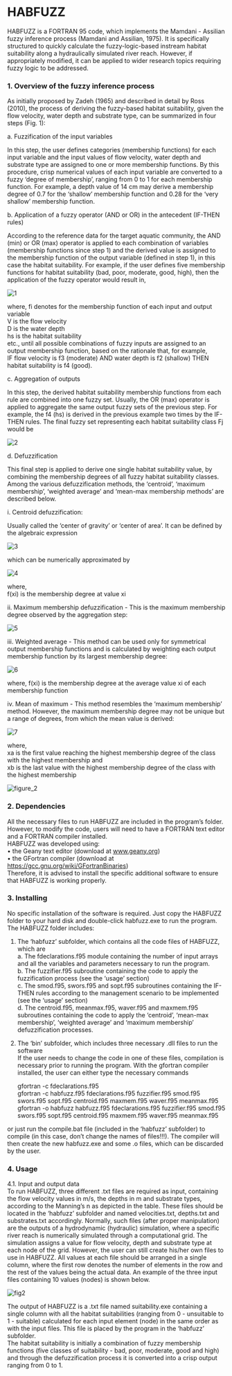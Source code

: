 # HABFUZZ

HABFUZZ is a FORTRAN 95 code, which implements the Mamdani - Assilian fuzzy inference process (Mamdani and Assilian, 1975). It is specifically structured to quickly calculate the fuzzy-logic-based instream habitat suitability along a hydraulically simulated river reach. However, if appropriately modified, it can be applied to wider research topics requiring fuzzy logic to be addressed.

### 1. Overview of the fuzzy inference process

As initially proposed by Zadeh (1965) and described in detail by Ross (2010), the process of deriving the fuzzy-based habitat suitability, given the flow velocity, water depth and substrate type, can be summarized in four steps (Fig. 1):

a. Fuzzification of the input variables
  
In this step, the user defines categories (membership functions) for each input variable and the input values of flow velocity, water depth and substrate type are assigned to one or more membership functions. By this procedure, crisp numerical values of each input variable are converted to a fuzzy ‘degree of membership’, ranging from 0 to 1 for each membership function. For example, a depth value of 14 cm may derive a membership degree of 0.7 for the ‘shallow’ membership function and 0.28 for the ‘very shallow’ membership function.

b. Application of a fuzzy operator (AND or OR) in the antecedent (IF-THEN rules)
  
According to the reference data for the target aquatic community, the AND (min) or OR (max) operator is applied to each combination of variables (membership functions since step 1) and the derived value is assigned to the membership function of the output variable (defined in step 1), in this case the habitat suitability. For example, if the user defines five membership functions for habitat suitability (bad, poor, moderate, good, high), then the application of the fuzzy operator would result in,

![1](https://cloud.githubusercontent.com/assets/21544603/18666875/c7f1fcce-7f36-11e6-8da5-9a8c657c6eea.png)

where,
fi denotes for the membership function of each input and output variable  
V is the flow velocity  
D is the water depth  
hs is the habitat suitability  
etc., until all possible combinations of fuzzy inputs are assigned to an output membership function, based on the rationale that, for example,  
IF flow velocity is f3 (moderate) AND water depth is f2 (shallow) THEN habitat suitability is f4 (good).

c. Aggregation of outputs

In this step, the derived habitat suitability membership functions from each rule are combined into one fuzzy set. Usually, the OR (max) operator is applied to aggregate the same output fuzzy sets of the previous step. For example, the f4 (hs) is derived in the previous example two times by the IF-THEN rules. The final fuzzy set representing each habitat suitability class Fj would be

![2](https://cloud.githubusercontent.com/assets/21544603/18667370/f0c043fc-7f38-11e6-9f21-ffd84db5a963.png)

d. Defuzzification

This final step is applied to derive one single habitat suitability value, by combining the membership degrees of all fuzzy habitat suitability classes. Among the various defuzzification methods, the ‘centroid’, ‘maximum membership’, ‘weighted average’ and ‘mean-max membership methods’ are described below.


i. Centroid defuzzification:

Usually called the ‘center of gravity’ or ‘center of area’. It can be defined by the algebraic expression

![3](https://cloud.githubusercontent.com/assets/21544603/18667467/5b1d364c-7f39-11e6-9a3f-d54895c8bfe9.png)

which can be numerically approximated by

![4](https://cloud.githubusercontent.com/assets/21544603/18667566/cf67178e-7f39-11e6-87ab-d050e6e49c13.png)

where,  
f(xi) is the membership degree at value xi  

ii. Maximum membership defuzzification - This is the maximum membership degree observed by the aggregation step:

![5](https://cloud.githubusercontent.com/assets/21544603/18667664/30fee6e8-7f3a-11e6-8f7f-43ee3928802c.png)

iii. Weighted average - This method can be used only for symmetrical output membership functions and is calculated by weighting each output membership function by its largest membership degree:

![6](https://cloud.githubusercontent.com/assets/21544603/18667732/7ffba75e-7f3a-11e6-9d3d-566e7cf69b7a.png)

where,
f(xi) is the membership degree at the average value xi of each membership function 

iv. Mean of maximum - This method resembles the ‘maximum membership’ method. However, the maximum membership degree may not be unique but a range of degrees, from which the mean value is derived: 

![7](https://cloud.githubusercontent.com/assets/21544603/18667853/e8ce89a4-7f3a-11e6-8af5-dca47e97c25e.png)

where,  
xa is the first value reaching the highest membership degree of the class with the highest membership and  
xb is the last value with the highest membership degree of the class with the highest membership  
  
![figure_2](https://cloud.githubusercontent.com/assets/21544603/18667963/7fb858b8-7f3b-11e6-86f9-1304e3892253.png)

### 2. Dependencies
  
All the necessary files to run HABFUZZ are included in the program’s folder. However, to modify the code, users will need to have a FORTRAN text editor and a FORTRAN compiler installed.  
HABFUZZ was developed using:  
•	the Geany text editor (download at www.geany.org)  
•	the GFortran compiler (download at https://gcc.gnu.org/wiki/GFortranBinaries)  
Therefore, it is advised to install the specific additional software to ensure that HABFUZZ is working properly.

### 3. Installing
No specific installation of the software is required. Just copy the HABFUZZ folder to your hard disk and double-click habfuzz.exe to run the program. The HABFUZZ folder includes:  

1. The ‘habfuzz’ subfolder, which contains all the code files of HABFUZZ, which are  
a. The fdeclarations.f95 module containing the number of input arrays and all the variables and parameters necessary to run the program.  
b. The fuzzifier.f95 subroutine containing the code to apply the fuzzification process (see the ‘usage’ section)  
c. The smod.f95, swors.f95 and sopt.f95 subroutines containing the IF-THEN rules according to the management scenario to be implemented (see the ‘usage’ section)  
d. The centroid.f95, meanmax.f95, waver.f95 and maxmem.f95 subroutines containing the code to apply the ‘centroid’, ‘mean-max membership’, ‘weighted average’ and ‘maximum membership’ defuzzification processes.  

2. The ‘bin’ subfolder, which includes three necessary .dll files to run the software  
If the user needs to change the code in one of these files, compilation is necessary prior to running the program. With the gfortran compiler installed, the user can either type the necessary commands

      gfortran -c fdeclarations.f95  
      gfortran -c habfuzz.f95 fdeclarations.f95 fuzzifier.f95 smod.f95 swors.f95 sopt.f95 centroid.f95 maxmem.f95 waver.f95 meanmax.f95  
      gfortran -o habfuzz habfuzz.f95 fdeclarations.f95 fuzzifier.f95 smod.f95 swors.f95 sopt.f95 centroid.f95 maxmem.f95 waver.f95 meanmax.f95  

or just run the compile.bat file (included in the ‘habfuzz’ subfolder) to compile (in this case, don’t change the names of files!!!). The compiler will then create the new habfuzz.exe and some .o files, which can be discarded by the user.

### 4. Usage

4.1. Input and output data  
To run HABFUZZ, three different .txt files are required as input, containing the flow velocity values in m/s, the depths in m and substrate types, according to the Manning’s n as depicted in the table. These files should be located in the ‘habfuzz’ subfolder and named velocities.txt, depths.txt and substrates.txt accordingly. Normally, such files (after proper manipulation) are the outputs of a hydrodynamic (hydraulic) simulation, where a specific river reach is numerically simulated through a computational grid. The simulation assigns a value for flow velocity, depth and substrate type at each node of the grid. However, the user can still create his/her own files to use in HABFUZZ. All values at each file should be arranged in a single column, where the first row denotes the number of elements in the row and the rest of the values being the actual data. An example of the three input files containing 10 values (nodes) is shown below.

![fig2](https://cloud.githubusercontent.com/assets/21544603/18668374/b04f156e-7f3d-11e6-81b6-17751808d9b7.png)



The output of HABFUZZ is a .txt file named suitability.exe containing a single column with all the habitat suitabilities (ranging from 0 - unsuitable to 1 - suitable) calculated for each input element (node) in the same order as with the input files. This file is placed by the program in the ‘habfuzz’ subfolder.  
The habitat suitability is initially a combination of fuzzy membership functions (five classes of suitability - bad, poor, moderate, good and high) and through the defuzzification process it is converted into a crisp output ranging from 0 to 1.

